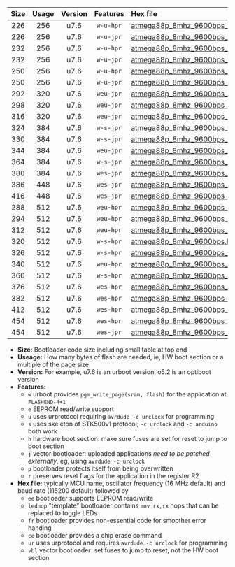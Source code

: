 |Size|Usage|Version|Features|Hex file|
|:-:|:-:|:-:|:-:|:--|
|226|256|u7.6|`w-u-hpr`|[atmega88p_8mhz_9600bps_ur.hex](https://raw.githubusercontent.com/stefanrueger/urboot/main//atmega88p_8mhz_9600bps_ur.hex)|
|226|256|u7.6|`w-u-jpr`|[atmega88p_8mhz_9600bps_ur_vbl.hex](https://raw.githubusercontent.com/stefanrueger/urboot/main//atmega88p_8mhz_9600bps_ur_vbl.hex)|
|232|256|u7.6|`w-u-hpr`|[atmega88p_8mhz_9600bps_lednop_ur.hex](https://raw.githubusercontent.com/stefanrueger/urboot/main//atmega88p_8mhz_9600bps_lednop_ur.hex)|
|232|256|u7.6|`w-u-jpr`|[atmega88p_8mhz_9600bps_lednop_ur_vbl.hex](https://raw.githubusercontent.com/stefanrueger/urboot/main//atmega88p_8mhz_9600bps_lednop_ur_vbl.hex)|
|250|256|u7.6|`w-u-hpr`|[atmega88p_8mhz_9600bps_lednop_fr_ur.hex](https://raw.githubusercontent.com/stefanrueger/urboot/main//atmega88p_8mhz_9600bps_lednop_fr_ur.hex)|
|250|256|u7.6|`w-u-jpr`|[atmega88p_8mhz_9600bps_lednop_fr_ur_vbl.hex](https://raw.githubusercontent.com/stefanrueger/urboot/main//atmega88p_8mhz_9600bps_lednop_fr_ur_vbl.hex)|
|292|320|u7.6|`weu-jpr`|[atmega88p_8mhz_9600bps_ee_ur_vbl.hex](https://raw.githubusercontent.com/stefanrueger/urboot/main//atmega88p_8mhz_9600bps_ee_ur_vbl.hex)|
|298|320|u7.6|`weu-jpr`|[atmega88p_8mhz_9600bps_ee_lednop_ur_vbl.hex](https://raw.githubusercontent.com/stefanrueger/urboot/main//atmega88p_8mhz_9600bps_ee_lednop_ur_vbl.hex)|
|316|320|u7.6|`weu-jpr`|[atmega88p_8mhz_9600bps_ee_lednop_fr_ur_vbl.hex](https://raw.githubusercontent.com/stefanrueger/urboot/main//atmega88p_8mhz_9600bps_ee_lednop_fr_ur_vbl.hex)|
|324|384|u7.6|`w-s-jpr`|[atmega88p_8mhz_9600bps_vbl.hex](https://raw.githubusercontent.com/stefanrueger/urboot/main//atmega88p_8mhz_9600bps_vbl.hex)|
|330|384|u7.6|`w-s-jpr`|[atmega88p_8mhz_9600bps_lednop_vbl.hex](https://raw.githubusercontent.com/stefanrueger/urboot/main//atmega88p_8mhz_9600bps_lednop_vbl.hex)|
|344|384|u7.6|`weu-jpr`|[atmega88p_8mhz_9600bps_ee_lednop_fr_ce_ur_vbl.hex](https://raw.githubusercontent.com/stefanrueger/urboot/main//atmega88p_8mhz_9600bps_ee_lednop_fr_ce_ur_vbl.hex)|
|364|384|u7.6|`w-s-jpr`|[atmega88p_8mhz_9600bps_lednop_fr_vbl.hex](https://raw.githubusercontent.com/stefanrueger/urboot/main//atmega88p_8mhz_9600bps_lednop_fr_vbl.hex)|
|380|384|u7.6|`wes-jpr`|[atmega88p_8mhz_9600bps_ee_vbl.hex](https://raw.githubusercontent.com/stefanrueger/urboot/main//atmega88p_8mhz_9600bps_ee_vbl.hex)|
|386|448|u7.6|`wes-jpr`|[atmega88p_8mhz_9600bps_ee_lednop_vbl.hex](https://raw.githubusercontent.com/stefanrueger/urboot/main//atmega88p_8mhz_9600bps_ee_lednop_vbl.hex)|
|416|448|u7.6|`wes-jpr`|[atmega88p_8mhz_9600bps_ee_lednop_fr_vbl.hex](https://raw.githubusercontent.com/stefanrueger/urboot/main//atmega88p_8mhz_9600bps_ee_lednop_fr_vbl.hex)|
|288|512|u7.6|`weu-hpr`|[atmega88p_8mhz_9600bps_ee_ur.hex](https://raw.githubusercontent.com/stefanrueger/urboot/main//atmega88p_8mhz_9600bps_ee_ur.hex)|
|294|512|u7.6|`weu-hpr`|[atmega88p_8mhz_9600bps_ee_lednop_ur.hex](https://raw.githubusercontent.com/stefanrueger/urboot/main//atmega88p_8mhz_9600bps_ee_lednop_ur.hex)|
|312|512|u7.6|`weu-hpr`|[atmega88p_8mhz_9600bps_ee_lednop_fr_ur.hex](https://raw.githubusercontent.com/stefanrueger/urboot/main//atmega88p_8mhz_9600bps_ee_lednop_fr_ur.hex)|
|320|512|u7.6|`w-s-hpr`|[atmega88p_8mhz_9600bps.hex](https://raw.githubusercontent.com/stefanrueger/urboot/main//atmega88p_8mhz_9600bps.hex)|
|326|512|u7.6|`w-s-hpr`|[atmega88p_8mhz_9600bps_lednop.hex](https://raw.githubusercontent.com/stefanrueger/urboot/main//atmega88p_8mhz_9600bps_lednop.hex)|
|340|512|u7.6|`weu-hpr`|[atmega88p_8mhz_9600bps_ee_lednop_fr_ce_ur.hex](https://raw.githubusercontent.com/stefanrueger/urboot/main//atmega88p_8mhz_9600bps_ee_lednop_fr_ce_ur.hex)|
|360|512|u7.6|`w-s-hpr`|[atmega88p_8mhz_9600bps_lednop_fr.hex](https://raw.githubusercontent.com/stefanrueger/urboot/main//atmega88p_8mhz_9600bps_lednop_fr.hex)|
|376|512|u7.6|`wes-hpr`|[atmega88p_8mhz_9600bps_ee.hex](https://raw.githubusercontent.com/stefanrueger/urboot/main//atmega88p_8mhz_9600bps_ee.hex)|
|382|512|u7.6|`wes-hpr`|[atmega88p_8mhz_9600bps_ee_lednop.hex](https://raw.githubusercontent.com/stefanrueger/urboot/main//atmega88p_8mhz_9600bps_ee_lednop.hex)|
|412|512|u7.6|`wes-hpr`|[atmega88p_8mhz_9600bps_ee_lednop_fr.hex](https://raw.githubusercontent.com/stefanrueger/urboot/main//atmega88p_8mhz_9600bps_ee_lednop_fr.hex)|
|454|512|u7.6|`wes-hpr`|[atmega88p_8mhz_9600bps_ee_lednop_fr_ce.hex](https://raw.githubusercontent.com/stefanrueger/urboot/main//atmega88p_8mhz_9600bps_ee_lednop_fr_ce.hex)|
|454|512|u7.6|`wes-jpr`|[atmega88p_8mhz_9600bps_ee_lednop_fr_ce_vbl.hex](https://raw.githubusercontent.com/stefanrueger/urboot/main//atmega88p_8mhz_9600bps_ee_lednop_fr_ce_vbl.hex)|

- **Size:** Bootloader code size including small table at top end
- **Useage:** How many bytes of flash are needed, ie, HW boot section or a multiple of the page size
- **Version:** For example, u7.6 is an urboot version, o5.2 is an optiboot version
- **Features:**
  + `w` urboot provides `pgm_write_page(sram, flash)` for the application at `FLASHEND-4+1`
  + `e` EEPROM read/write support
  + `u` uses urprotocol requiring `avrdude -c urclock` for programming
  + `s` uses skeleton of STK500v1 protocol; `-c urclock` and `-c arduino` both work
  + `h` hardware boot section: make sure fuses are set for reset to jump to boot section
  + `j` vector bootloader: uploaded applications *need to be patched externally*, eg, using `avrdude -c urclock`
  + `p` bootloader protects itself from being overwritten
  + `r` preserves reset flags for the application in the register R2
- **Hex file:** typically MCU name, oscillator frequency (16 MHz default) and baud rate (115200 default) followed by
  + `ee` bootloader supports EEPROM read/write
  + `lednop` "template" bootloader contains `mov rx,rx` nops that can be replaced to toggle LEDs
  + `fr` bootloader provides non-essential code for smoother error handing
  + `ce` bootloader provides a chip erase command
  + `ur` uses urprotocol and requires `avrdude -c urclock` for programming
  + `vbl` vector bootloader: set fuses to jump to reset, not the HW boot section
